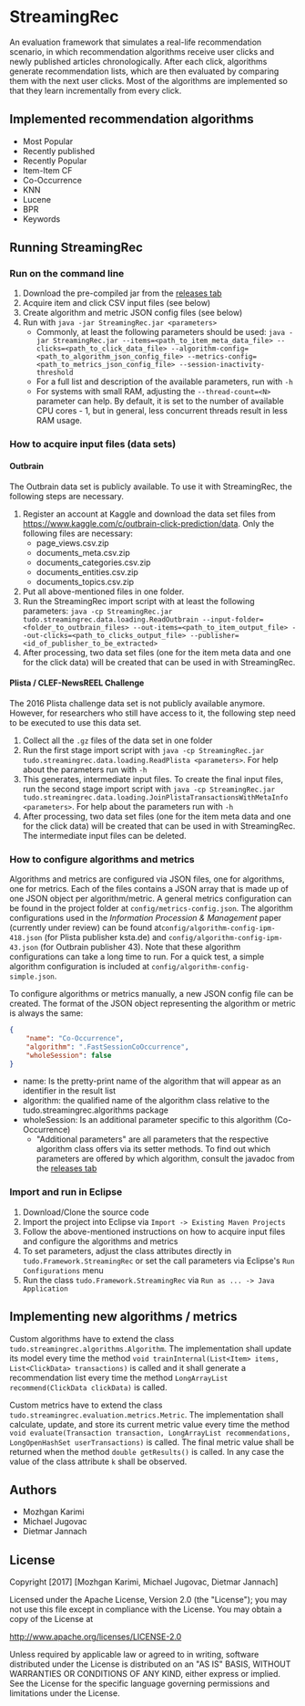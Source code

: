# StreamingRec 
An evaluation framework that simulates a real-life recommendation scenario, in which recommendation 
algorithms receive user clicks and newly published articles chronologically. After each 
click, algorithms generate recommendation lists, which are then evaluated by comparing 
them with the next user clicks. Most of the algorithms are implemented so that they learn 
incrementally from every click.

## Implemented recommendation algorithms
*  Most Popular
*  Recently published
*  Recently Popular 
*  Item-Item CF
*  Co-Occurrence
*  KNN
*  Lucene
*  BPR
*  Keywords

## Running StreamingRec
### Run on the command line 

1. Download the pre-compiled jar from the [releases tab](https://github.com/mjugo/StreamingRec/releases/latest)
2. Acquire item and click CSV input files (see below)
3. Create algorithm and metric JSON config files (see below)
4. Run with `java -jar StreamingRec.jar <parameters>`
    * Commonly, at least the following parameters should be used: 
    `java -jar StreamingRec.jar --items=<path_to_item_meta_data_file> --clicks=<path_to_click_data_file> --algorithm-config=<path_to_algorithm_json_config_file> --metrics-config=<path_to_metrics_json_config_file> --session-inactivity-threshold`
    * For a full list and description of the available parameters, run with `-h`
    * For systems with small RAM, adjusting the `--thread-count=<N>` parameter can help. By default, it is set to the number of available CPU cores - 1, but in general, less concurrent threads result in less RAM usage.  

### How to acquire input files (data sets)

#### Outbrain
The Outbrain data set is publicly available. To use it with StreamingRec, 
the following steps are necessary. 
 
1. Register an account at Kaggle and download the data set files from 
https://www.kaggle.com/c/outbrain-click-prediction/data. 
Only the following files are necessary:
    * page_views.csv.zip
    * documents_meta.csv.zip
    * documents_categories.csv.zip
    * documents_entities.csv.zip 
    * documents_topics.csv.zip
2. Put all above-mentioned files in one folder.
3. Run the StreamingRec import script with at least the following parameters:
`java -cp StreamingRec.jar tudo.streamingrec.data.loading.ReadOutbrain --input-folder=<folder_to_outbrain_files> --out-items=<path_to_item_output_file> --out-clicks=<path_to_clicks_output_file> --publisher=<id_of_publisher_to_be_extracted>`
4. After processing, two data set files (one for the item meta data and one for the click data) 
will be created that can be used in with StreamingRec.

#### Plista / CLEF-NewsREEL Challenge
The 2016 Plista challenge data set is not publicly available anymore. However, for researchers who still have access to it, the following step need to be executed to use this data set.

1. Collect all the `.gz` files of the data set in one folder
2. Run the first stage import script with 
`java -cp StreamingRec.jar tudo.streamingrec.data.loading.ReadPlista <parameters>`. 
For help about the parameters run with `-h`
3. This generates, intermediate input files. To create the final input files, 
run the second stage import script with 
`java -cp StreamingRec.jar tudo.streamingrec.data.loading.JoinPlistaTransactionsWithMetaInfo <parameters>`. 
For help about the parameters run with `-h`
4. After processing, two data set files (one for the item meta data and one for the click data) 
will be created that can be used in with StreamingRec. The intermediate input files can be deleted.

### How to configure algorithms and metrics
Algorithms and metrics are configured via JSON files, one for algorithms, one for metrics. 
Each of the files contains a JSON array that is made up of one JSON object per algorithm/metric. 
A general metrics configuration can be found in the project folder at `config/metrics-config.json`.
The algorithm configurations used in the _Information Procession & Management_ paper (currently under review) can be found at`config/algorithm-config-ipm-418.json` (for Plista publisher ksta.de) and 
`config/algorithm-config-ipm-43.json` (for Outbrain publisher 43). 
Note that these algorithm configurations can take a long time to run. 
For a quick test, a simple algorithm configuration is included at `config/algorithm-config-simple.json`.

To configure algorithms or metrics manually, a new JSON config file can be created. 
The format of the JSON object representing the algorithm or metric is always the same:

```json
{
    "name": "Co-Occurrence", 
    "algorithm": ".FastSessionCoOccurrence", 
    "wholeSession": false 
}
```
* name: Is the pretty-print name of the algorithm that will appear as an identifier in the result list
* algorithm: the qualified name of the algorithm class relative to the tudo.streamingrec.algorithms package
* wholeSession: Is an additional parameter specific to this algorithm (Co-Occurrence)
    * "Additional parameters" are all parameters that the respective algorithm class offers via its setter methods. 
To find out which parameters are offered by which algorithm, consult the javadoc from the [releases tab](https://github.com/mjugo/StreamingRec/releases/latest)


### Import and run in Eclipse 

1. Download/Clone the source code
2. Import the project into Eclipse via `Import -> Existing Maven Projects`
3. Follow the above-mentioned instructions on how to acquire input files and configure the algorithms and metrics
4. To set parameters, adjust the class attributes directly in `tudo.Framework.StreamingRec` or set the call parameters 
via Eclipse's `Run Configurations` menu
5. Run the class `tudo.Framework.StreamingRec` via `Run as ... -> Java Application`

## Implementing new algorithms / metrics
Custom algorithms have to extend the class `tudo.streamingrec.algorithms.Algorithm`. 
The implementation shall update its model every time the method `void trainInternal(List<Item> items, List<ClickData> transactions)` 
is called and it shall generate a recommendation list every time the method 
`LongArrayList recommend(ClickData clickData)` is called.

Custom metrics have to extend the class `tudo.streamingrec.evaluation.metrics.Metric`. The implementation
shall calculate, update, and store its current metric value every time the method 
`void evaluate(Transaction transaction, LongArrayList recommendations, LongOpenHashSet userTransactions)`
is called. The final metric value shall be returned when the method `double getResults()` is called. 
In any case the value of the class attribute `k` shall be observed.

## Authors
* Mozhgan Karimi
* Michael Jugovac
* Dietmar Jannach

## License
Copyright \[2017\] \[Mozhgan Karimi, Michael Jugovac, Dietmar Jannach\]

Licensed under the Apache License, Version 2.0 (the "License");
you may not use this file except in compliance with the License.
You may obtain a copy of the License at

http://www.apache.org/licenses/LICENSE-2.0

Unless required by applicable law or agreed to in writing, software
distributed under the License is distributed on an "AS IS" BASIS,
WITHOUT WARRANTIES OR CONDITIONS OF ANY KIND, either express or implied.
See the License for the specific language governing permissions and
limitations under the License.
